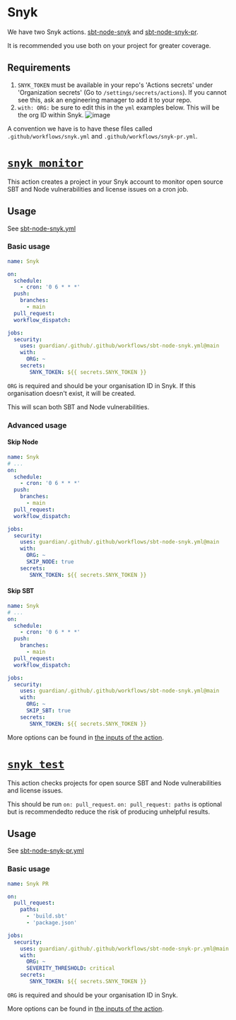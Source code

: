 # Snyk

We have two Snyk actions. [sbt-node-snyk](sbt-node-snyk.yml) and [sbt-node-snyk-pr](sbt-node-snyk-pr.yml).

It is recommended you use both on your project for greater coverage.

## Requirements

1. `SNYK_TOKEN` must be available in your repo's 'Actions secrets' under 'Organization secrets' (Go to `/settings/secrets/actions`). If you cannot see this, ask an engineering manager to add it to your repo.
1. `with: ORG:` be sure to edit this in the `yml` examples below. This will be the org ID within Snyk.
![image](https://user-images.githubusercontent.com/48949546/112194614-f6985880-8c00-11eb-946f-a88fdae57662.jpg)

A convention we have is to have these files called `.github/workflows/snyk.yml` and `.github/workflows/snyk-pr.yml`.

# [`snyk monitor`](https://docs.snyk.io/snyk-cli/commands/monitor)

This action creates a project in your Snyk account to monitor open source SBT and Node vulnerabilities and license issues on a cron job.

## Usage

See [sbt-node-snyk.yml](sbt-node-snyk.yml)

### Basic usage

```yml
name: Snyk

on:
  schedule:
    - cron: '0 6 * * *'
  push:
    branches:
      - main
  pull_request:
  workflow_dispatch:

jobs:
  security:
    uses: guardian/.github/.github/workflows/sbt-node-snyk.yml@main
    with:
      ORG: ~
    secrets:
       SNYK_TOKEN: ${{ secrets.SNYK_TOKEN }}
```

`ORG` is required and should be your organisation ID in Snyk. If this organisation doesn't exist, it will be created.

This will scan both SBT and Node vulnerabilities.

### Advanced usage

#### Skip Node

```yml
name: Snyk
# ...
on:
  schedule:
    - cron: '0 6 * * *'
  push:
    branches:
      - main
  pull_request:
  workflow_dispatch:

jobs:
  security:
    uses: guardian/.github/.github/workflows/sbt-node-snyk.yml@main
    with:
      ORG: ~
      SKIP_NODE: true
    secrets:
       SNYK_TOKEN: ${{ secrets.SNYK_TOKEN }}
```

#### Skip SBT

```yml
name: Snyk
# ...
on:
  schedule:
    - cron: '0 6 * * *'
  push:
    branches:
      - main
  pull_request:
  workflow_dispatch:

jobs:
  security:
    uses: guardian/.github/.github/workflows/sbt-node-snyk.yml@main
    with:
      ORG: ~
      SKIP_SBT: true
    secrets:
       SNYK_TOKEN: ${{ secrets.SNYK_TOKEN }}
```

More options can be found in [the inputs of the action](sbt-node-snyk.yml#L5).

# [`snyk test`](https://docs.snyk.io/snyk-cli/commands/test)

This action checks projects for open source SBT and Node vulnerabilities and license issues.

This should be run `on: pull_request`. `on: pull_request: paths` is optional but is recommendedto reduce the risk of producing unhelpful results.

## Usage

See [sbt-node-snyk-pr.yml](sbt-node-snyk-pr.yml)

### Basic usage

```yml
name: Snyk PR

on:
  pull_request:
    paths:
      - 'build.sbt'
      - 'package.json'

jobs:
  security:
    uses: guardian/.github/.github/workflows/sbt-node-snyk-pr.yml@main
    with:
      ORG: ~
      SEVERITY_THRESHOLD: critical
    secrets:
       SNYK_TOKEN: ${{ secrets.SNYK_TOKEN }}
```

`ORG` is required and should be your organisation ID in Snyk.

More options can be found in [the inputs of the action](sbt-node-snyk-pr.yml#L5).